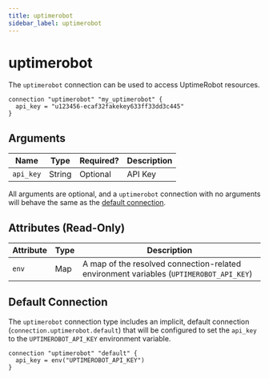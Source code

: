 ```yaml
---
title: uptimerobot
sidebar_label: uptimerobot
---
```


# uptimerobot

The `uptimerobot` connection can be used to access UptimeRobot resources.

```hcl
connection "uptimerobot" "my_uptimerobot" {
  api_key = "u123456-ecaf32fakekey633ff33dd3c445"
}
```

## Arguments

| Name      | Type   | Required? | Description |
| --------- | ------ | --------- | ----------- |
| `api_key` | String | Optional  | API Key     |

All arguments are optional, and a `uptimerobot` connection with no arguments will behave the same as the [default connection](#default-connection).

## Attributes (Read-Only)

| Attribute | Type | Description                                                                            |
| --------- | ---- | -------------------------------------------------------------------------------------- |
| `env`     | Map  | A map of the resolved connection-related environment variables (`UPTIMEROBOT_API_KEY`) |

## Default Connection

The `uptimerobot` connection type includes an implicit, default connection (`connection.uptimerobot.default`) that will be configured to set the `api_key` to the `UPTIMEROBOT_API_KEY` environment variable.

```hcl
connection "uptimerobot" "default" {
  api_key = env("UPTIMEROBOT_API_KEY")
}
```

